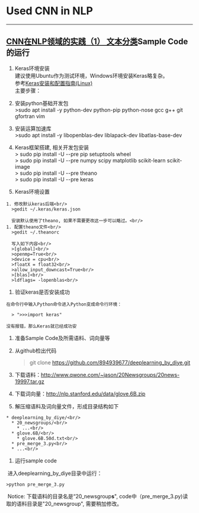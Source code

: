 # Used CNN in NLP
--------------------------------
## [CNN在NLP领域的实践（1） 文本分类](http://lib.csdn.net/article/deeplearning/53863)Sample Code的运行
1. Keras环境安装  
建议使用Ubuntu作为测试环境，Windows环境安装Keras略复杂。  
参考[Keras安装和配置指南(Linux)](https://keras-cn.readthedocs.io/en/latest/getting_started/keras_linux/)  
主要步骤：
  1. 安装python基础开发包<br/>
    >sudo apt install -y python-dev python-pip python-nose gcc g++ git gfortran vim
    
  1. 安装运算加速库<br/>
    >sudo apt install -y libopenblas-dev liblapack-dev libatlas-base-dev<br/>
    
  1. Keras框架搭建, 相关开发包安装<br/>
    > sudo pip install -U --pre pip setuptools wheel<br/>
    > sudo pip install -U --pre numpy scipy matplotlib scikit-learn scikit-image<br/>
    > sudo pip install -U --pre theano<br/>
    > sudo pip install -U --pre keras<br/>
    
  1. Keras环境设置
  
    1. 修改默认keras后端<br/>
      >gedit ~/.keras/keras.json
    
      安装默认使用了theano, 如果不需要更改这一步可以略过。<br/>
    1. 配置theano文件<br/>
      >gedit ~/.theanorc
      
      写入如下内容<br/>
      >[global]<br/>
      >openmp=True<br/>
      >device = cpu<br/>
      >floatX = float32<br/>
      >allow_input_downcast=True<br/>
      >[blas]<br/>
      >ldflags= -lopenblas<br/>
      
  1. 验证keras是否安装成功
  
    在命令行中输入Python命令进入Python变成命令行环境：
   
      > ">>>import keras"
      
    没有报错，那么Keras就已经成功安

1. 准备Sample Code及所需语料、词向量等<br/>
  1. 从github检出代码
  
      >git clone https://github.com/894939677/deeplearning_by_diye.git<br/>
      
  1. 下载语料：http://www.qwone.com/~jason/20Newsgroups/20news-19997.tar.gz<br/>
  1. 下载词向量：http://nlp.stanford.edu/data/glove.6B.zip<br/>
  1. 解压缩语料及词向量文件，形成目录结构如下<br/>
  
    * deeplearning_by_diye/<br/>
      * 20_newsgroups/<br/>
        * ...<br/>
      * glove.6B/<br/>
        * glove.6B.50d.txt<br/>
      * pre_merge_3.py<br/>
      * ...<br/>
      
1. 运行sample code

  进入deeplearning_by_diye目录中运行：  

    >python pre_merge_3.py
    
  Notice: 下载语料的目录名是“20_newsgroup**s**", code中（pre_merge_3.py)读取的语料目录是"20_newsgroup", 需要稍加修改。
